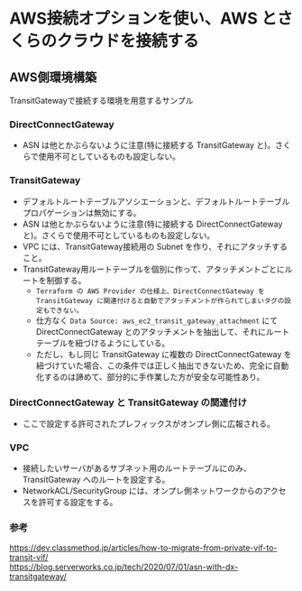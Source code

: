 # AWS接続オプションを使い、AWS とさくらのクラウドを接続する

## AWS側環境構築
TransitGatewayで接続する環境を用意するサンプル

### DirectConnectGateway
* ASN は他とかぶらないように注意(特に接続する TransitGateway と)。さくらで使用不可としているものも設定しない。

### TransitGateway
* デフォルトルートテーブルアソシエーションと、デフォルトルートテーブルプロパゲーションは無効にする。
* ASN は他とかぶらないように注意(特に接続する DirectConnectGateway と)。さくらで使用不可としているものも設定しない。
* VPC には、TransitGateway接続用の Subnet を作り、それにアタッチすること。
* TransitGateway用ルートテーブルを個別に作って、アタッチメントごとにルートを制御する。
	* `Terraform の AWS Provider の仕様上、DirectConnectGateway を TransitGateway に関連付けると自動でアタッチメントが作られてしまいタグの設定もできない。`
	* 仕方なく `Data Source: aws_ec2_transit_gateway_attachment` にて DirectConnectGateway とのアタッチメントを抽出して、それにルートテーブルを紐づけるようにしている。
	* ただし、もし同じ TransitGateway に複数の DirectConnectGateway を紐づけていた場合、この条件では正しく抽出できないため、完全に自動化するのは諦めて、部分的に手作業した方が安全な可能性あり。

### DirectConnectGateway と TransitGateway の関連付け
* ここで設定する許可されたプレフィックスがオンプレ側に広報される。

### VPC
* 接続したいサーバがあるサブネット用のルートテーブルにのみ、TransitGateway へのルートを設定する。
* NetworkACL/SecurityGroup には、オンプレ側ネットワークからのアクセスを許可する設定をする。

### 参考
https://dev.classmethod.jp/articles/how-to-migrate-from-private-vif-to-transit-vif/  
https://blog.serverworks.co.jp/tech/2020/07/01/asn-with-dx-transitgateway/  

